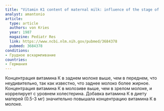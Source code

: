```yaml
---
title: "Vitamin K1 content of maternal milk: influence of the stage of lactation, lipid composition, and vitamin K1 supplements given to the mother"
analyst: amantonio
article:
  type: article
  authors: von Kries
  year: 1987
  magazine: Pediatr Res
  link: https://www.ncbi.nlm.nih.gov/pubmed/3684378
  pubmed: 3684378
conditions:
- Грудное вскармливание
countries:
- Германия
---
```


Концентрация витамина К в заднем молоке выше, чем в переднем, что неудивительно, так как известно, что заднее молоко более жирное. Концентрация витамина К в молозиве выше, чем в зрелом молоке, и коррелирует с уровнем холестерина.
Добавка витамина К в диету матерей (0.5-3 мг) значительно повышала концентрацию витамина К в молоке.
